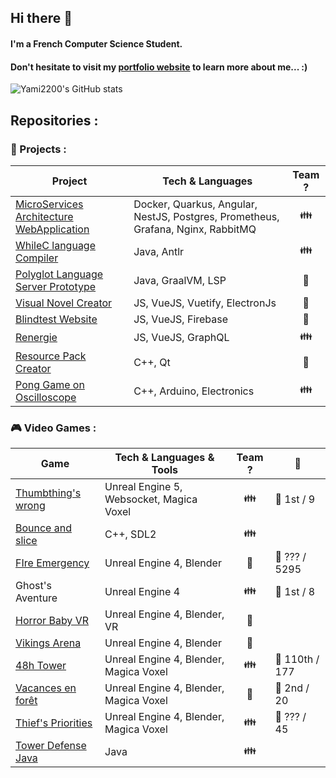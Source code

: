 ## Hi there 👋

#### I'm a French Computer Science Student.
#### Don't hesitate to visit my [portfolio website](https://www.romainbriend.com/) to learn more about me... :)

![Yami2200's GitHub stats](https://github-readme-stats.vercel.app/api?username=yami2200&show_icons=true&theme=transparent)
## Repositories :

### 🥼 Projects :
| Project                                                                                    | Tech & Languages                                                                 | Team ?                 |
|--------------------------------------------------------------------------------------------|----------------------------------------------------------------------------------|------------------------|
| [MicroServices Architecture WebApplication](https://github.com/pixselve-school/projet-al)  | Docker, Quarkus, Angular, NestJS, Postgres, Prometheus, Grafana, Nginx, RabbitMQ | <center> 👪  </center> |
| [WhileC language Compiler](https://github.com/CodyAdam/Whilec)                             | Java, Antlr                                                                      | <center> 👪  </center> |
| [Polyglot Language Server Prototype](https://github.com/yami2200/polyglot-language-server) | Java, GraalVM, LSP                                                               | <center> 🧑  </center> |
| [Visual Novel Creator](https://github.com/yami2200/visualnovelcreator)                     | JS, VueJS, Vuetify, ElectronJs                                                   | <center> 🧑  </center> |
| [Blindtest Website](https://github.com/yami2200/animeblindtest)                            | JS, VueJS, Firebase                                                              | <center> 🧑  </center> |
| [Renergie](https://github.com/Renergie-app)                                                | JS, VueJS, GraphQL                                                               | <center> 👪  </center> |
| [Resource Pack Creator](https://www.youtube.com/watch?v=tg6_uArWw_Y)                       | C++, Qt                                                                          | <center> 🧑  </center> |
| [Pong Game on Oscilloscope](https://github.com/yami2200/pong-arduino-oscilloscope)         | C++, Arduino, Electronics                                                        | <center> 👪 </center>  |

### 🎮 Video Games :
| Game                                                                      | Tech & Languages & Tools                 | Team ?                 | 🏅             |
|---------------------------------------------------------------------------|------------------------------------------|------------------------|----------------|
| [Thumbthing's wrong](https://github.com/yami2200/thumbthings-wrong)       | Unreal Engine 5, Websocket, Magica Voxel | <center> 👪  </center> | 🥇 1st / 9     |
| [Bounce and slice](https://github.com/Fgdou/ProjProg2022)                 | C++, SDL2                                | <center> 👪  </center> |                |
| [FIre Emergency](https://yami2200.itch.io/fire-emergency)                 | Unreal Engine 4, Blender                 | <center> 🧑  </center> | 🏅 ??? / 5295  |
| Ghost's Aventure                                                          | Unreal Engine 4                          | <center> 👪  </center> | 🥇 1st / 8     |
| [Horror Baby VR](https://www.youtube.com/watch?v=PZwnq6_IW3g)             | Unreal Engine 4, Blender, VR             | <center> 🧑  </center> |                |
| [Vikings Arena](https://www.youtube.com/watch?v=jWPfQKVmT_U)              | Unreal Engine 4, Blender                 | <center> 🧑  </center> |                |
| [48h Tower](https://yami2200.itch.io/48h-tower)                           | Unreal Engine 4, Blender, Magica Voxel   | <center> 👪  </center> | 🏅 110th / 177 |
| [Vacances en forêt](https://yami2200.itch.io/vacances-en-foret)           | Unreal Engine 4, Blender, Magica Voxel   | <center> 🧑  </center> | 🥈 2nd / 20    |
| [Thief's Priorities](https://yami2200.itch.io/thiefs-priorities)          | Unreal Engine 4, Blender, Magica Voxel   | <center> 👪  </center> | 🏅 ??? / 45    |
| [Tower Defense Java](https://github.com/pixselve-school/towerdefensejava) | Java                                     | <center> 👪  </center> |                |                 
